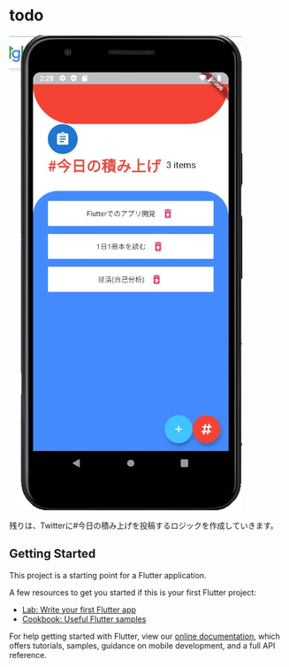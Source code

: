 # todo

![](https://github.com/Ryosukekamimura/todoapp_by_flutter/blob/master/images/14.jpg)

残りは、Twitterに#今日の積み上げを投稿するロジックを作成していきます。



## Getting Started

This project is a starting point for a Flutter application.

A few resources to get you started if this is your first Flutter project:

- [Lab: Write your first Flutter app](https://flutter.dev/docs/get-started/codelab)
- [Cookbook: Useful Flutter samples](https://flutter.dev/docs/cookbook)

For help getting started with Flutter, view our
[online documentation](https://flutter.dev/docs), which offers tutorials,
samples, guidance on mobile development, and a full API reference.
